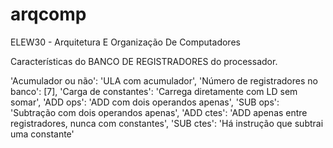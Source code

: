 # arqcomp
ELEW30 - Arquitetura E Organização De Computadores

Características do BANCO DE REGISTRADORES do processador.

'Acumulador ou não': 'ULA com acumulador',
 'Número de registradores no banco': [7],
 'Carga de constantes': 'Carrega diretamente com LD sem somar',
 'ADD ops': 'ADD com dois operandos apenas',
 'SUB ops': 'Subtração com dois operandos apenas',
 'ADD ctes': 'ADD apenas entre registradores, nunca com constantes',
 'SUB ctes': 'Há instrução que subtrai uma constante'
